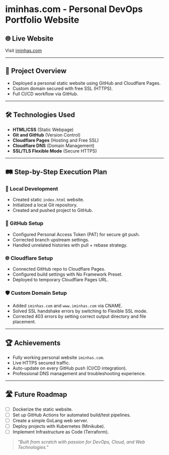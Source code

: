 # iminhas.com - Personal DevOps Portfolio Website

## 🌐 Live Website
Visit [iminhas.com](https://iminhas.com)


---

## 🚀 Project Overview
- Deployed a personal static website using GitHub and Cloudflare Pages.
- Custom domain secured with free SSL (HTTPS).
- Full CI/CD workflow via GitHub.

---

## 🛠️ Technologies Used
- **HTML/CSS** (Static Webpage)
- **Git and GitHub** (Version Control)
- **Cloudflare Pages** (Hosting and Free SSL)
- **Cloudflare DNS** (Domain Management)
- **SSL/TLS Flexible Mode** (Secure HTTPS)

---

## 🛤️ Step-by-Step Execution Plan

### 📄 Local Development
- Created static `index.html` website.
- Initialized a local Git repository.
- Created and pushed project to GitHub.

### 🔐 GitHub Setup
- Configured Personal Access Token (PAT) for secure git push.
- Corrected branch upstream settings.
- Handled unrelated histories with pull + rebase strategy.

### 🌐 Cloudflare Setup
- Connected GitHub repo to Cloudflare Pages.
- Configured build settings with No Framework Preset.
- Deployed to temporary Cloudflare Pages URL.

### 🛡️ Custom Domain Setup
- Added `iminhas.com` and `www.iminhas.com` via CNAME.
- Solved SSL handshake errors by switching to Flexible SSL mode.
- Corrected 403 errors by setting correct output directory and file placement.

---

## 🏆 Achievements
- Fully working personal website `iminhas.com`.
- Live HTTPS secured traffic.
- Auto-update on every GitHub push (CI/CD integration).
- Professional DNS management and troubleshooting experience.

---

## 🛣️ Future Roadmap
- [ ] Dockerize the static website.
- [ ] Set up GitHub Actions for automated build/test pipelines.
- [ ] Create a simple GoLang web server.
- [ ] Deploy projects with Kubernetes (Minikube).
- [ ] Implement Infrastructure as Code (Terraform).

> _"Built from scratch with passion for DevOps, Cloud, and Web Technologies."_
